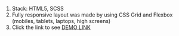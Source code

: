 1. Stack: HTML5, SCSS
2. Fully responsive layout was made by using CSS Grid and Flexbox (mobiles, tablets, laptops, high screens)
3. Click the link to see [DEMO LINK](https://oleh-pidverbetskyi.github.io/Kaltemaschinen/)
